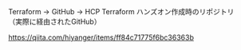 Terraform → GitHub → HCP Terraform ハンズオン作成時のリポジトリ  
（実際に経由されたGitHub）  

https://qiita.com/hiyanger/items/ff84c71775f6bc36363b
